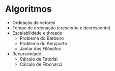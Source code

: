 # Algoritmos

- Ordeação de vetores
- Tempo de ordenação (crescente e decrescente)
- Escalabilidade e threads
  - Problema do Barbeiro
  - Problema do Aeroporto
  - Jantar dos Filósofos
- Recursividade
  - Cálculo de Fatorial
  - Cálculo de Fibonacci
